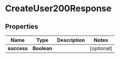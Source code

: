 

# CreateUser200Response


## Properties

| Name | Type | Description | Notes |
|------------ | ------------- | ------------- | -------------|
|**success** | **Boolean** |  |  [optional] |



